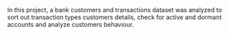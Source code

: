 In this project, a bank customers and transactions dataset was analyzed to sort out transaction types customers details, check for active and dormant accounts and analyze customers behaviour.
